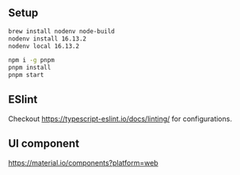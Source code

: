 ## Setup

```sh
brew install nodenv node-build
nodenv install 16.13.2
nodenv local 16.13.2

npm i -g pnpm
pnpm install
pnpm start
```

## ESlint

Checkout https://typescript-eslint.io/docs/linting/ for configurations.

## UI component

https://material.io/components?platform=web
